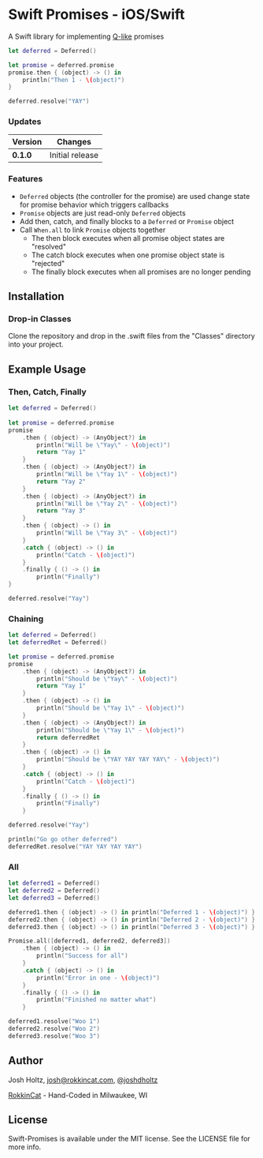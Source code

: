 # Swift Promises - iOS/Swift

A Swift library for implementing [Q-like](https://github.com/kriskowal/q) promises

```swift
let deferred = Deferred()

let promise = deferred.promise
promise.then { (object) -> () in
    println("Then 1 - \(object)")
}

deferred.resolve("YAY")
```

### Updates

Version | Changes
--- | ---
**0.1.0** | Initial release

### Features
- `Deferred` objects (the controller for the promise) are used change state for promise behavior which triggers callbacks
- `Promise` objects are just read-only `Deferred` objects
- Add then, catch, and finally blocks to a `Deferred` or `Promise` object
- Call `When.all` to link `Promise` objects together
    - The then block executes when all promise object states are "resolved"
    - The catch block executes when one promise object state is "rejected"
    - The finally block executes when all promises are no longer pending

## Installation

### Drop-in Classes
Clone the repository and drop in the .swift files from the "Classes" directory into your project.

## Example Usage

### Then, Catch, Finally

```swift
let deferred = Deferred()
        
let promise = deferred.promise
promise
    .then { (object) -> (AnyObject?) in
        println("Will be \"Yay\" - \(object)")
        return "Yay 1"
    }
    .then { (object) -> (AnyObject?) in
        println("Will be \"Yay 1\" - \(object)")
        return "Yay 2"
    }
    .then { (object) -> (AnyObject?) in
        println("Will be \"Yay 2\" - \(object)")
        return "Yay 3"
    }
    .then { (object) -> () in
        println("Will be \"Yay 3\" - \(object)")
    }
    .catch { (object) -> () in
        println("Catch - \(object)")
    }
    .finally { () -> () in
        println("Finally")
}

deferred.resolve("Yay")
```

### Chaining

```swift
let deferred = Deferred()
let deferredRet = Deferred()

let promise = deferred.promise
promise
    .then { (object) -> (AnyObject?) in
        println("Should be \"Yay\" - \(object)")
        return "Yay 1"
    }
    .then { (object) -> () in
        println("Should be \"Yay 1\" - \(object)")
    }
    .then { (object) -> (AnyObject?) in
        println("Should be \"Yay 1\" - \(object)")
        return deferredRet
    }
    .then { (object) -> () in
        println("Should be \"YAY YAY YAY YAY\" - \(object)")
    }
    .catch { (object) -> () in
        println("Catch - \(object)")
    }
    .finally { () -> () in
        println("Finally")
    }

deferred.resolve("Yay")

println("Go go other deferred")
deferredRet.resolve("YAY YAY YAY YAY")
```

### All

```swift
let deferred1 = Deferred()
let deferred2 = Deferred()
let deferred3 = Deferred()

deferred1.then { (object) -> () in println("Deferred 1 - \(object)") }
deferred2.then { (object) -> () in println("Deferred 2 - \(object)") }
deferred3.then { (object) -> () in println("Deferred 3 - \(object)") }

Promise.all([deferred1, deferred2, deferred3])
    .then { (object) -> () in
        println("Success for all")
    }
    .catch { (object) -> () in
        println("Error in one - \(object)")
    }
    .finally { () -> () in
        println("Finished no matter what")
    }

deferred1.resolve("Woo 1")
deferred2.resolve("Woo 2")
deferred3.resolve("Woo 3")
```


## Author

Josh Holtz, josh@rokkincat.com, [@joshdholtz](https://twitter.com/joshdholtz)

[RokkinCat](http://www.rokkincat.com/) - Hand-Coded in Milwaukee, WI

## License

Swift-Promises is available under the MIT license. See the LICENSE file for more info.
